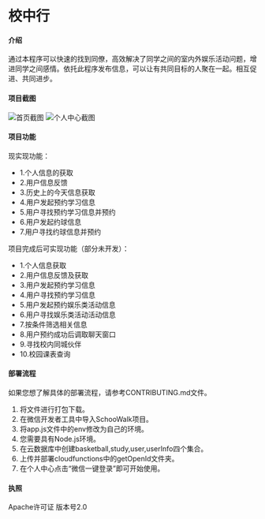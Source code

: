 # 校中行

#### 介绍
通过本程序可以快速的找到同僚，高效解决了同学之间的室内外娱乐活动问题，增进同学之间感情。依托此程序发布信息，可以让有共同目标的人聚在一起。相互促进、共同进步。

#### 项目截图
![首页截图](https://schoolwalk-1301585824.cos.ap-beijing.myqcloud.com/index.png)
![个人中心截图](https://schoolwalk-1301585824.cos.ap-beijing.myqcloud.com/my.png)

#### 项目功能
现实现功能：
- 1.个人信息的获取
- 2.用户信息反馈
- 3.历史上的今天信息获取
- 4.用户发起预约学习信息
- 5.用户寻找预约学习信息并预约
- 6.用户发起约球信息
- 7.用户寻找约球信息并预约

项目完成后可实现功能（部分未开发）：
- 1.个人信息获取
- 2.用户信息反馈及获取
- 3.用户发起预约学习信息
- 4.用户寻找预约学习信息
- 5.用户发起预约娱乐类活动信息
- 6.用户寻找娱乐类活动活动信息
- 7.按条件筛选相关信息
- 8.用户预约成功后调取聊天窗口
- 9.寻找校内同城伙伴
- 10.校园课表查询

#### 部署流程
如果您想了解具体的部署流程，请参考CONTRIBUTING.md文件。
1.  将文件进行打包下载。
2.  在微信开发者工具中导入SchooWalk项目。
3.  将app.js文件中的env修改为自己的环境。
4.  您需要具有Node.js环境。
5.  在云数据库中创建basketball,study,user,userInfo四个集合。
6.  上传并部署cloudfunctions中的getOpenId文件夹。
7.  在个人中心点击“微信一键登录”即可开始使用。

#### 执照

Apache许可证 版本号2.0

